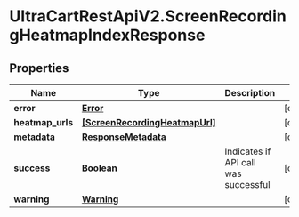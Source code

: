 # UltraCartRestApiV2.ScreenRecordingHeatmapIndexResponse

## Properties
Name | Type | Description | Notes
------------ | ------------- | ------------- | -------------
**error** | [**Error**](Error.md) |  | [optional] 
**heatmap_urls** | [**[ScreenRecordingHeatmapUrl]**](ScreenRecordingHeatmapUrl.md) |  | [optional] 
**metadata** | [**ResponseMetadata**](ResponseMetadata.md) |  | [optional] 
**success** | **Boolean** | Indicates if API call was successful | [optional] 
**warning** | [**Warning**](Warning.md) |  | [optional] 


